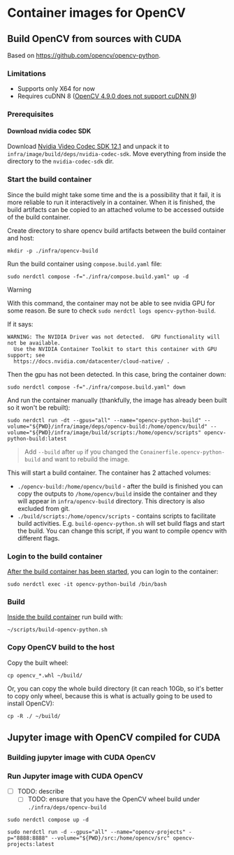 # Container images for OpenCV

## Build OpenCV from sources with CUDA

Based on https://github.com/opencv/opencv-python.

### Limitations

- Supports only X64 for now
- Requires cuDNN 8 ([OpenCV 4.9.0 does not support cuDNN 9](https://github.com/opencv/opencv/issues/24983))

### Prerequisites

#### Download nvidia codec SDK

Download [Nvidia Video Codec SDK 12.1](https://developer.nvidia.com/video-codec-sdk-archive) and unpack it to `infra/image/build/deps/nvidia-codec-sdk`. Move everything from inside the directory to the `nvidia-codec-sdk` dir.

### Start the build container

Since the build might take some time and the is a possibility that it fail, it is more reliable to run it interactively in a container. When it is finished, the build artifacts can be copied to an attached volume to be accessed outside of the build container.

Create directory to share opencv build artifacts between the build container and host:

```shell
mkdir -p ./infra/opencv-build
```

Run the build container using `compose.build.yaml` file:

```shell
sudo nerdctl compose -f="./infra/compose.build.yaml" up -d
```

> [!WARNING]
>
> With this command, the container may not be able to see nvidia GPU for some reason. Be sure to check `sudo nerdctl logs opencv-python-build`.
>
> If it says:
> ```
> WARNING: The NVIDIA Driver was not detected.  GPU functionality will not be available.
>   Use the NVIDIA Container Toolkit to start this container with GPU support; see
>   https://docs.nvidia.com/datacenter/cloud-native/ .
> ```
>
> Then the gpu has not been detected. In this case,
> bring the container down:
> ```shell
> sudo nerdctl compose -f="./infra/compose.build.yaml" down
> ```
> And run the container manually (thankfully, the image has already been built so it won't be rebuilt):
> ```shell
> sudo nerdctl run -dt --gpus="all" --name="opencv-python-build" --volume="${PWD}/infra/image/deps/opencv-build:/home/opencv/build" --volume="${PWD}/infra/image/build/scripts:/home/opencv/scripts" opencv-python-build:latest
> ```

> Add `--build` after `up` if you changed the `Conainerfile.opencv-python-build` and want to rebuild the image.

This will start a build container. The container has 2 attached volumes:

- `./opencv-build:/home/opencv/build` - after the build is finished you can copy the outputs to `/home/opencv/build` inside the container and they will appear in `infra/opencv-build` directory. This directory is also excluded from git.
- `./build/scripts:/home/opencv/scripts` - contains scripts to facilitate build activities. E.g. `build-opencv-python.sh` will set build flags and start the build. You can change this script, if you want to compile opencv with different flags.

### Login to the build container

[After the build container has been started](#start-the-build-container), you can login to the container:

```shell
sudo nerdctl exec -it opencv-python-build /bin/bash
```

### Build

[Inside the build container](#login-to-the-build-container) run build with:

```shell
~/scripts/build-opencv-python.sh
```

### Copy OpenCV build to the host

Copy the built wheel:

```shell
cp opencv_*.whl ~/build/
```

Or, you can copy the whole build directory (it can reach 10Gb, so it's better to copy only wheel, because this is what is actually going to be used to install OpenCV):

```shell
cp -R ./ ~/build/
```

## Jupyter image with OpenCV compiled for CUDA

### Building jupyter image with CUDA OpenCV

<!-- When you [have built OpenCV with CUDA](#build-opencv-from-sources-with-cuda), copy the resulting wheel to the `./infra/image/jupyter/deps` directory.

```shell
cp ./infra/opencv-build/opencv_*.whl ./infra/image/deps/
```

When jupyter container is built, OpenCV will be installed from that wheel. -->

### Run Jupyter image with CUDA OpenCV

- [ ] TODO: describe
  - [ ] TODO: ensure that you have the OpenCV wheel build under `./infra/deps/opencv-build`

```shell
sudo nerdctl compose up -d
```

```shell
sudo nerdctl run -d --gpus="all" --name="opencv-projects" -p="8888:8888" --volume="${PWD}/src:/home/opencv/src" opencv-projects:latest
```
